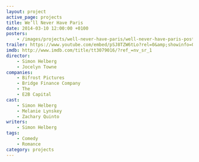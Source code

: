 ```yaml
---
layout: project
active_page: projects
title: We’ll Never Have Paris
date: 2014-03-10 12:00:00 +0100
posters:
    - /images/projects/well-never-have-paris/well-never-have-paris-poster.jpg
trailer: https://www.youtube.com/embed/pSJ8TZW6tLo?rel=0&amp;showinfo=0
imdb: http://www.imdb.com/title/tt3079016/?ref_=nv_sr_1
director:
    - Simon Helberg
    - Jocelyn Towne
companies:
    - Bifrost Pictures
    - Bridge Finance Company
    - The
    - E2B Capital
cast:
    - Simon Helberg
    - Melanie Lynskey
    - Zachary Quinto
writers:
    - Simon Helberg
tags:
    - Comedy
    - Romance
category: projects
---
```

